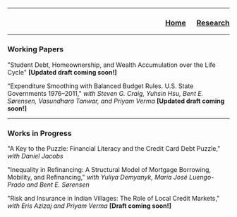 ___

<h3> 
    <p align="right"> 
        <a href="https://xmgbautista.github.io/">Home</a> &emsp;
        <a href="https://xmgbautista.github.io/research">Research</a>
    </p>
</h3>

___

<h3> Working Papers </h3>

"Student Debt, Homeownership, and Wealth Accumulation over the Life Cycle" <b>[Updated draft coming soon!]</b>
<br>

"Expenditure Smoothing with Balanced Budget Rules. U.S. State Governments 1976&ndash;2011," <em>with Steven G. Craig, Yuhsin Hsu, Bent E. Sørensen, Vasundhara Tanwar, and Priyam Verma</em> <b>[Updated draft coming soon!]</b> 
<br>

___

<h3> Works in Progress </h3>

"A Key to the Puzzle: Financial Literacy and the Credit Card Debt Puzzle," <em>with Daniel Jacobs</em>
<br>

"Inequality in Refinancing: A Structural Model of Mortgage Borrowing, Mobility, and Refinancing," <em>with Yuliya Demyanyk, María José  Luengo-Prado and Bent E. Sørensen</em>
<br>

"Risk and Insurance in Indian Villages: The Role of Local Credit Markets," <em>with Eris Azizaj and Priyam Verma</em> <b>[Draft coming soon!]</b> 
       
